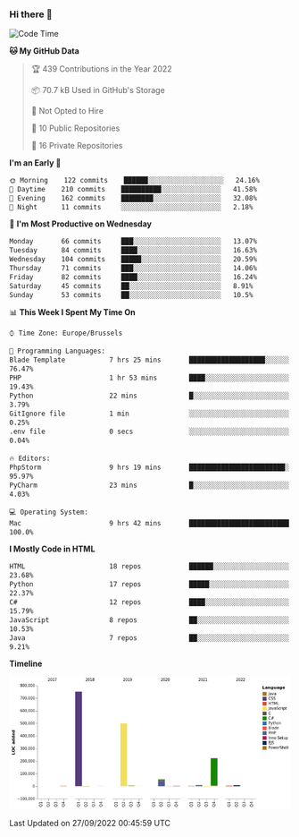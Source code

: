 ### Hi there 👋

<!--START_SECTION:waka-->
![Code Time](http://img.shields.io/badge/Code%20Time-1%2C123%20hrs%2032%20mins-blue)

**🐱 My GitHub Data** 

> 🏆 439 Contributions in the Year 2022
 > 
> 📦 70.7 kB Used in GitHub's Storage 
 > 
> 🚫 Not Opted to Hire
 > 
> 📜 10 Public Repositories 
 > 
> 🔑 16 Private Repositories  
 > 
**I'm an Early 🐤** 

```text
🌞 Morning    122 commits    ██████░░░░░░░░░░░░░░░░░░░   24.16% 
🌆 Daytime    210 commits    ██████████░░░░░░░░░░░░░░░   41.58% 
🌃 Evening    162 commits    ████████░░░░░░░░░░░░░░░░░   32.08% 
🌙 Night      11 commits     ░░░░░░░░░░░░░░░░░░░░░░░░░   2.18%

```
📅 **I'm Most Productive on Wednesday** 

```text
Monday       66 commits     ███░░░░░░░░░░░░░░░░░░░░░░   13.07% 
Tuesday      84 commits     ████░░░░░░░░░░░░░░░░░░░░░   16.63% 
Wednesday    104 commits    █████░░░░░░░░░░░░░░░░░░░░   20.59% 
Thursday     71 commits     ███░░░░░░░░░░░░░░░░░░░░░░   14.06% 
Friday       82 commits     ████░░░░░░░░░░░░░░░░░░░░░   16.24% 
Saturday     45 commits     ██░░░░░░░░░░░░░░░░░░░░░░░   8.91% 
Sunday       53 commits     ██░░░░░░░░░░░░░░░░░░░░░░░   10.5%

```


📊 **This Week I Spent My Time On** 

```text
⌚︎ Time Zone: Europe/Brussels

💬 Programming Languages: 
Blade Template           7 hrs 25 mins       ███████████████████░░░░░░   76.47% 
PHP                      1 hr 53 mins        ████░░░░░░░░░░░░░░░░░░░░░   19.43% 
Python                   22 mins             █░░░░░░░░░░░░░░░░░░░░░░░░   3.79% 
GitIgnore file           1 min               ░░░░░░░░░░░░░░░░░░░░░░░░░   0.25% 
.env file                0 secs              ░░░░░░░░░░░░░░░░░░░░░░░░░   0.04%

🔥 Editors: 
PhpStorm                 9 hrs 19 mins       ████████████████████████░   95.97% 
PyCharm                  23 mins             █░░░░░░░░░░░░░░░░░░░░░░░░   4.03%

💻 Operating System: 
Mac                      9 hrs 42 mins       █████████████████████████   100.0%

```

**I Mostly Code in HTML** 

```text
HTML                     18 repos            ██████░░░░░░░░░░░░░░░░░░░   23.68% 
Python                   17 repos            █████░░░░░░░░░░░░░░░░░░░░   22.37% 
C#                       12 repos            ████░░░░░░░░░░░░░░░░░░░░░   15.79% 
JavaScript               8 repos             ██░░░░░░░░░░░░░░░░░░░░░░░   10.53% 
Java                     7 repos             ██░░░░░░░░░░░░░░░░░░░░░░░   9.21%

```


**Timeline**

![Chart not found](https://raw.githubusercontent.com/guillaumedeplancke/guillaumedeplancke/main/charts/bar_graph.png) 


 Last Updated on 27/09/2022 00:45:59 UTC
<!--END_SECTION:waka-->
